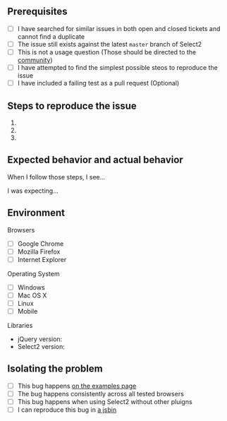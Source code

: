 ## Prerequisites

- [ ] I have searched for similar issues in both open and closed tickets and cannot find a duplicate
- [ ] The issue still exists against the latest `master` branch of Select2
- [ ] This is not a usage question (Those should be directed to the [community](https://select2.github.io/community.html))
- [ ] I have attempted to find the simplest possible steos to reproduce the issue
- [ ] I have included a failing test as a pull request (Optional)

## Steps to reproduce the issue

1.
2.
3.

## Expected behavior and actual behavior

When I follow those steps, I see...

I was expecting...

## Environment

Browsers

- [ ] Google Chrome
- [ ] Mozilla Firefox
- [ ] Internet Explorer

Operating System

- [ ] Windows
- [ ] Mac OS X
- [ ] Linux
- [ ] Mobile

Libraries

- jQuery version:
- Select2 version:

## Isolating the problem

- [ ] This bug happens [on the examples page](https://select2.github.io/examples.html)
- [ ] The bug happens consistently across all tested browsers
- [ ] This bug happens when using Select2 without other pluigns
- [ ] I can reproduce this bug in [a jsbin](https://jsbin.com/)
